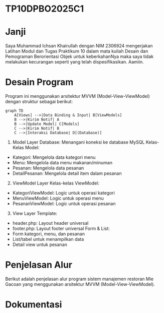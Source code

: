 # TP10DPBO2025C1

# Janji
Saya Muhammad Ichsan Khairullah dengan NIM 2306924 mengerjakan Latihan Modul dan Tugas Praktikum 10 dalam mata kuliah Desain dan Pemograman Berorientasi Objek untuk keberkahanNya maka saya tidak melakukan kecurangan seperti yang telah dispesifikasikan. Aamiin.

# Desain Program
Program ini menggunakan arsitektur MVVM (Model-View-ViewModel) dengan struktur sebagai berikut:
```mermaid
graph TD
    A[Views] -->|Data Binding & Input| B[ViewModels]
    B -->|Kirim Notif| A
    B -->|Update Model| C[Models]
    C -->|Kirim Notif| B
    C -->|Interaksi Database| D[(Database)]
```
1. Model Layer
Database: Menangani koneksi ke database MySQL
Kelas-Kelas Model:
- Kategori: Mengelola data kategori menu
- Menu: Mengelola data menu makanan/minuman
- Pesanan: Mengelola data pesanan
- DetailPesanan: Mengelola detail item dalam pesanan
2. ViewModel Layer
Kelas-kelas ViewModel:
- KategoriViewModel: Logic untuk operasi kategori
- MenuViewModel: Logic untuk operasi menu
- PesananViewModel: Logic untuk operasi pesanan
3. View Layer
Template:
- header.php: Layout header universal
- footer.php: Layout footer universal
Form & List:
- Form kategori, menu, dan pesanan
- List/tabel untuk menampilkan data
- Detail view untuk pesanan

# Penjelasan Alur
Berikut adalah penjelasan alur program sistem manajemen restoran Mie Gacoan yang menggunakan arsitektur MVVM (Model-View-ViewModel).

# Dokumentasi
